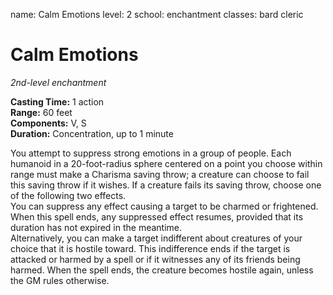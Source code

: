 name: Calm Emotions
level: 2
school: enchantment
classes: bard
         cleric

# Calm Emotions 
_2nd-level enchantment_ 

**Casting Time:** 1 action    
**Range:** 60 feet   
**Components:** V, S    
**Duration:** Concentration, up to 1 minute 

You attempt to suppress strong emotions in a group of people. Each humanoid in a 20-foot-radius sphere centered on a point you choose within range must make a Charisma saving throw; a creature can choose to fail this saving throw if it wishes. If a creature fails its saving throw, choose one of the following two effects.    
You can suppress any effect causing a target to be charmed or frightened. When this spell ends, any suppressed effect resumes, provided that its duration has not expired in the meantime.   
Alternatively, you can make a target indifferent about creatures of your choice that it is hostile toward. This indifference ends if the target is attacked or harmed by a spell or if it witnesses any of its friends being harmed. When the spell ends, the creature becomes hostile again, unless the GM rules otherwise. 